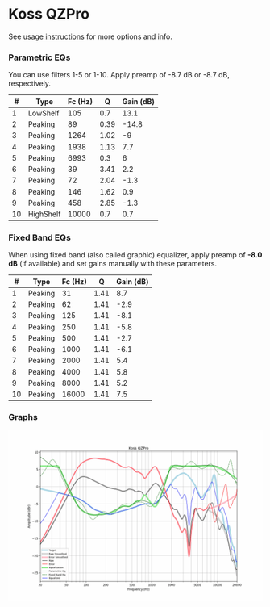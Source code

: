 # Koss QZPro
See [usage instructions](https://github.com/jaakkopasanen/AutoEq#usage) for more options and info.

### Parametric EQs
You can use filters 1-5 or 1-10. Apply preamp of -8.7 dB or -8.7 dB, respectively.

|   # | Type      |   Fc (Hz) |    Q |   Gain (dB) |
|-----|-----------|-----------|------|-------------|
|   1 | LowShelf  |       105 | 0.7  |        13.1 |
|   2 | Peaking   |        89 | 0.39 |       -14.8 |
|   3 | Peaking   |      1264 | 1.02 |        -9   |
|   4 | Peaking   |      1938 | 1.13 |         7.7 |
|   5 | Peaking   |      6993 | 0.3  |         6   |
|   6 | Peaking   |        39 | 3.41 |         2.2 |
|   7 | Peaking   |        72 | 2.04 |        -1.3 |
|   8 | Peaking   |       146 | 1.62 |         0.9 |
|   9 | Peaking   |       458 | 2.85 |        -1.3 |
|  10 | HighShelf |     10000 | 0.7  |         0.7 |

### Fixed Band EQs
When using fixed band (also called graphic) equalizer, apply preamp of **-8.0 dB** (if available) and set gains manually with these parameters.

|   # | Type    |   Fc (Hz) |    Q |   Gain (dB) |
|-----|---------|-----------|------|-------------|
|   1 | Peaking |        31 | 1.41 |         8.7 |
|   2 | Peaking |        62 | 1.41 |        -2.9 |
|   3 | Peaking |       125 | 1.41 |        -8.1 |
|   4 | Peaking |       250 | 1.41 |        -5.8 |
|   5 | Peaking |       500 | 1.41 |        -2.7 |
|   6 | Peaking |      1000 | 1.41 |        -6.1 |
|   7 | Peaking |      2000 | 1.41 |         5.4 |
|   8 | Peaking |      4000 | 1.41 |         5.8 |
|   9 | Peaking |      8000 | 1.41 |         5.2 |
|  10 | Peaking |     16000 | 1.41 |         7.5 |

### Graphs
![](./Koss%20QZPro.png)
